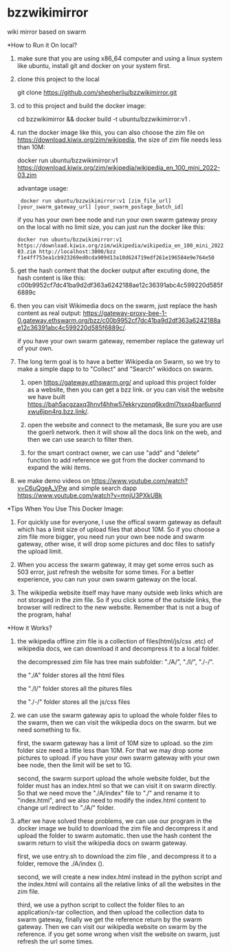 # bzzwikimirror
wiki mirror based on swarm

*How to Run it On local?

1. make sure that you are using x86_64 computer and using a linux system like ubuntu, install git and docker on your system first.

2. clone this project to the local

    git clone https://github.com/shepherliu/bzzwikimirror.git

3. cd to this project and build the docker image: 
   
    cd bzzwikimirror && docker build -t ubuntu/bzzwikimirror:v1 .

4. run the docker image like this, you can also choose the zim file on https://download.kiwix.org/zim/wikipedia, the size of zim file needs less than 10M: 

    docker run ubuntu/bzzwikimirror:v1 https://download.kiwix.org/zim/wikipedia/wikipedia_en_100_mini_2022-03.zim
    
    advantage usage:  
    
        docker run ubuntu/bzzwikimirror:v1 [zim_file_url] [your_swarm_gateway_url] [your_swarm_postage_batch_id]
    
    if you has your own bee node and run your own swarm gateway proxy on the local with no limit size, you can just run the docker like this:
    
       docker run ubuntu/bzzwikimirror:v1 https://download.kiwix.org/zim/wikipedia/wikipedia_en_100_mini_2022-03.zim http://localhost:3000/bzz f1e4ff753ea1cb923269ed0cda909d13a10d624719edf261e196584e9e764e50   

5. get the hash content that the docker output after excuting done, the hash content is like this: c00b9952cf7dc41ba9d2df363a6242188ae12c36391abc4c599220d585f6889c

6. then you can visit Wikimedia docs on the swarm, just replace the hash content as real output: https://gateway-proxy-bee-1-0.gateway.ethswarm.org/bzz/c00b9952cf7dc41ba9d2df363a6242188ae12c36391abc4c599220d585f6889c/.

   if you have your own swarm gateway, remember replace the gateway url of your own.
   
7. The long term goal is to have a better Wikipedia on Swarm, so we try to make a simple dapp to to "Collect" and "Search" wikidocs on swarm.

    1. open https://gateway.ethswarm.org/ and upload this project folder as a website, then you can get a bzz link. or you can visit the website we have built https://bah5acgzaxq3hnvf4hhw57ekkryzpnq6kxdml7tsxq4bar6unrdxwu6jpn4rq.bzz.link/.
    
    2. open the website and connect to the metamask, Be sure you are use the goerli network. then it will show all the docs link on the web, and then we can use search to filter then.

    3. for the smart contract owner, we can use "add" and "delete" function to add reference we got from the docker command to expand the wiki items. 

8. we make demo videos on https://www.youtube.com/watch?v=C6uQgeA_VPw and simple search dapp https://www.youtube.com/watch?v=mnjU3PXkUBk

*Tips When You Use This Docker Image:
   
   1. For quickly use for everyone, I use the offical swarm gateway as default which has a limit size of upload files that about 10M. So if you choose a zim file more bigger, you need run your own bee node and swarm gateway, other wise, it will drop some pictures and doc files to satisfy the upload limit. 
   
   2. When you access the swarm gateway, it may get some erros such as 503 error, just refresh the website for some times. For a better experience, you can run your own swarm gateway on the local.
   
   3. The wikipedia website itself may have many outside web links which are not storaged in the zim file. So if you click some of the outside links, the browser will redirect to the new website. Remember that is not a bug of the program, haha!

*How it Works?

1. the wikipedia offline zim file is a collection of files(html/js/css .etc) of wikipedia docs, we can download it and decompress it to a local folder.

   the decompressed zim file has tree main subfolder: "./A/", "./I/", "./-/". 
  
   the "./A" folder stores all the html files
   
   the "./I/" folder stores all the pitures files
   
   the "./-/" folder stores all the js/css files
   
2. we can use the swarm gateway apis to upload the whole folder files to the swarm, then we can visit the wikipedia docs on the swarm. but we need something to fix.
   
   first, the swarm gateway has a limit of 10M size to upload. so the zim folder size need a little less than 10M. For that we may drop some pictures to upload. if you have your own swarm gateway with your own bee node, then the limit will be set to 1G.
   
   second, the swarm surport upload the whole website folder, but the folder must has an index.html so that we can visit it on swarm directly. So that we need move the "./A/index" file to "./" and rename it to "index.html", and we also need to modify the index.html content to change url redirect to "./A/" folder.
   
3. after we have solved these problems, we can use our program in the docker image we build to download the zim file and decompress it and upload the folder to swarm automatic. then use the hash content the swarm return to visit the wikipedia docs on swarm gateway.

   first, we use entry.sh to download the zim file , and decompress it to a folder, remove the ./A/index ().
   
   second, we will create a new index.html instead in the python script and the index.html will contains all the relative links of all the websites in the zim file.
   
   third, we use a python script to collect the folder files to an application/x-tar collection, and then upload the collection data to swarm gateway, finally we get the reference return by the swarm gateway. Then we can visit our wikipedia website on swarm by the reference. if you get some wrong when visit the website on swarm, just refresh the url some times.
